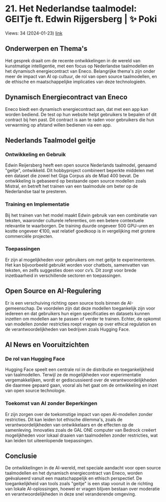 # 21. Het Nederlandse taalmodel: GEITje ft. Edwin Rijgersberg | ✨ Poki
Views: 34 (2024-01-23) [link](https://www.youtube.com/watch?v=gt18J18rLKA)


 ## Onderwerpen en Thema's
Het gesprek draait om de recente ontwikkelingen in de wereld van kunstmatige intelligentie, met een focus op Nederlandse taalmodellen en het dynamisch energiecontract van Eneco. Belangrijke thema's zijn onder meer de impact van AI op cultuur, de rol van open source taalmodellen, en de ethische en maatschappelijke implicaties van deze technologieën.

## Dynamisch Energiecontract van Eneco
Eneco biedt een dynamisch energiecontract aan, dat met een app kan worden bediend. De test op hun website helpt gebruikers te bepalen of dit contract bij hen past. Dit contract is aan te raden voor gebruikers die hun verwarming op afstand willen bedienen via een app.

## Nederlands Taalmodel geitje
### Ontwikkeling en Gebruik
Edwin Reijersberg heeft een open source Nederlands taalmodel, genaamd "geitje", ontwikkeld. Dit hobbyproject combineert beperkte middelen met een dataset die zowel het Giga Corpus als de Mlad 400 bevat. De ontwikkeling is gebaseerd op bestaande open source modellen zoals Mistral, en betreft het trainen van een taalmodule om beter op de Nederlandse taal te presteren.

### Training en Implementatie
Bij het trainen van het model maakt Edwin gebruik van een combinatie van teksten, waaronder culturele referenties, om een betere contextuele relevantie te waarborgen. De training duurde ongeveer 500 GPU-uren en kostte ongeveer €100, wat relatief goedkoop is in vergelijking met grotere commerciële projecten. 

### Toepassingen
Er zijn al mogelijkheden voor gebruikers om met geitje te experimenteren. Het kan bijvoorbeeld gebruikt worden voor chatbots, samenvatten van teksten, en zelfs suggesties doen voor cv’s. Dit zorgt voor brede inzetbaarheid in verschillende sectoren en toepassingen.

## Open Source en AI-Regulering
Er is een verschuiving richting open source tools binnen de AI-gemeenschap. De voordelen zijn dat deze modellen toegankelijk zijn voor iedereen en dat gebruikers hun eigen specificaties en datasets kunnen inzetten om modellen aan te passen of verder te trainen. Echter, de opkomst van modellen zonder restricties roept vragen op over ethical regulation en de verantwoordelijkheden van bedrijven zoals Hugging Face.

## AI News en Vooruitzichten
### De rol van Hugging Face
Hugging Face speelt een centrale rol in de distributie en toegankelijkheid van taalmodellen. Terwijl ze de mogelijkheden voor experimentatie vergemakkelijken, wordt er gediscussieerd over de verantwoordelijkheden die daarmee gepaard gaan, vooral als het gaat om de ontwikkeling en inzet van open source technologie.
  
### Toekomst van AI zonder Beperkingen
Er zijn zorgen over de toekomstige impact van open AI-modellen zonder restricties. Dit kan leiden tot ethische dilemma's, zoals de verantwoordelijkheden van ontwikkelaars en de effecten op de samenleving. Innovaties zoals de GAL ONE computer van Bedrock creëert mogelijkheden voor lokaal draaien van taalmodellen zonder restricties, wat kan leiden tot uiteenlopende toepassingen.

## Conclusie
De ontwikkelingen in de AI-wereld, met speciale aandacht voor open source taalmodellen en het dynamisch energiecontract van Eneco, worden geëvalueerd vanuit een maatschappelijk en ethisch perspectief. De toegankelijkheid van tools zoals "geitje" is een stap vooruit in de richting van lokale AI-oplossingen, hoewel er vragen blijven bestaan over moderatie en verantwoordelijkheden in deze snel veranderende omgeving.